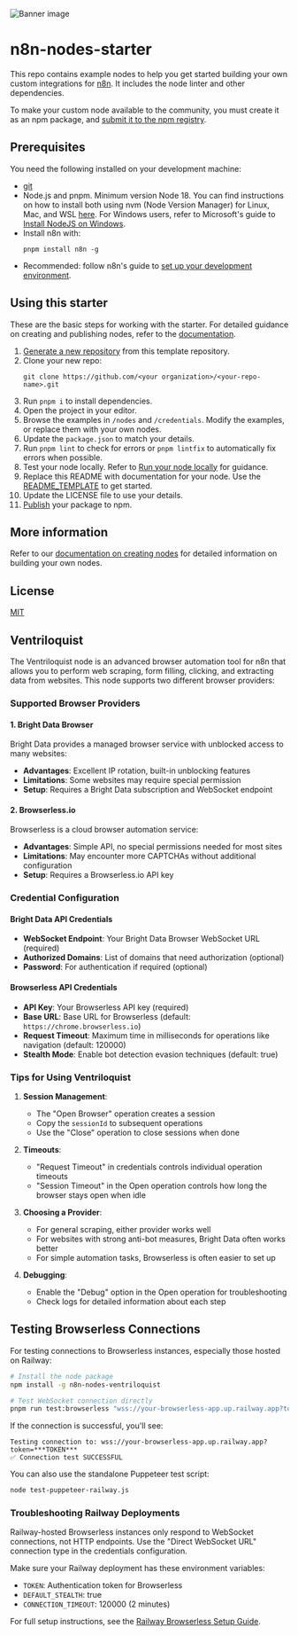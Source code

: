 ![Banner image](https://user-images.githubusercontent.com/10284570/173569848-c624317f-42b1-45a6-ab09-f0ea3c247648.png)

# n8n-nodes-starter

This repo contains example nodes to help you get started building your own custom integrations for [n8n](n8n.io). It includes the node linter and other dependencies.

To make your custom node available to the community, you must create it as an npm package, and [submit it to the npm registry](https://docs.npmjs.com/packages-and-modules/contributing-packages-to-the-registry).

## Prerequisites

You need the following installed on your development machine:

* [git](https://git-scm.com/downloads)
* Node.js and pnpm. Minimum version Node 18. You can find instructions on how to install both using nvm (Node Version Manager) for Linux, Mac, and WSL [here](https://github.com/nvm-sh/nvm). For Windows users, refer to Microsoft's guide to [Install NodeJS on Windows](https://docs.microsoft.com/en-us/windows/dev-environment/javascript/nodejs-on-windows).
* Install n8n with:
  ```
  pnpm install n8n -g
  ```
* Recommended: follow n8n's guide to [set up your development environment](https://docs.n8n.io/integrations/creating-nodes/build/node-development-environment/).

## Using this starter

These are the basic steps for working with the starter. For detailed guidance on creating and publishing nodes, refer to the [documentation](https://docs.n8n.io/integrations/creating-nodes/).

1. [Generate a new repository](https://github.com/n8n-io/n8n-nodes-starter/generate) from this template repository.
2. Clone your new repo:
   ```
   git clone https://github.com/<your organization>/<your-repo-name>.git
   ```
3. Run `pnpm i` to install dependencies.
4. Open the project in your editor.
5. Browse the examples in `/nodes` and `/credentials`. Modify the examples, or replace them with your own nodes.
6. Update the `package.json` to match your details.
7. Run `pnpm lint` to check for errors or `pnpm lintfix` to automatically fix errors when possible.
8. Test your node locally. Refer to [Run your node locally](https://docs.n8n.io/integrations/creating-nodes/test/run-node-locally/) for guidance.
9. Replace this README with documentation for your node. Use the [README_TEMPLATE](README_TEMPLATE.md) to get started.
10. Update the LICENSE file to use your details.
11. [Publish](https://docs.npmjs.com/packages-and-modules/contributing-packages-to-the-registry) your package to npm.

## More information

Refer to our [documentation on creating nodes](https://docs.n8n.io/integrations/creating-nodes/) for detailed information on building your own nodes.

## License

[MIT](https://github.com/n8n-io/n8n-nodes-starter/blob/master/LICENSE.md)

## Ventriloquist

The Ventriloquist node is an advanced browser automation tool for n8n that allows you to perform web scraping, form filling, clicking, and extracting data from websites. This node supports two different browser providers:

### Supported Browser Providers

#### 1. Bright Data Browser

Bright Data provides a managed browser service with unblocked access to many websites:

- **Advantages**: Excellent IP rotation, built-in unblocking features
- **Limitations**: Some websites may require special permission
- **Setup**: Requires a Bright Data subscription and WebSocket endpoint

#### 2. Browserless.io

Browserless is a cloud browser automation service:

- **Advantages**: Simple API, no special permissions needed for most sites
- **Limitations**: May encounter more CAPTCHAs without additional configuration
- **Setup**: Requires a Browserless.io API key

### Credential Configuration

#### Bright Data API Credentials

- **WebSocket Endpoint**: Your Bright Data Browser WebSocket URL (required)
- **Authorized Domains**: List of domains that need authorization (optional)
- **Password**: For authentication if required (optional)

#### Browserless API Credentials

- **API Key**: Your Browserless API key (required)
- **Base URL**: Base URL for Browserless (default: `https://chrome.browserless.io`)
- **Request Timeout**: Maximum time in milliseconds for operations like navigation (default: 120000)
- **Stealth Mode**: Enable bot detection evasion techniques (default: true)

### Tips for Using Ventriloquist

1. **Session Management**: 
   - The "Open Browser" operation creates a session
   - Copy the `sessionId` to subsequent operations
   - Use the "Close" operation to close sessions when done

2. **Timeouts**:
   - "Request Timeout" in credentials controls individual operation timeouts
   - "Session Timeout" in the Open operation controls how long the browser stays open when idle

3. **Choosing a Provider**:
   - For general scraping, either provider works well
   - For websites with strong anti-bot measures, Bright Data often works better
   - For simple automation tasks, Browserless is often easier to set up

4. **Debugging**:
   - Enable the "Debug" option in the Open operation for troubleshooting
   - Check logs for detailed information about each step

## Testing Browserless Connections

For testing connections to Browserless instances, especially those hosted on Railway:

```bash
# Install the node package
npm install -g n8n-nodes-ventriloquist

# Test WebSocket connection directly
pnpm run test:browserless "wss://your-browserless-app.up.railway.app?token=YOUR_TOKEN"
```

If the connection is successful, you'll see:
```
Testing connection to: wss://your-browserless-app.up.railway.app?token=***TOKEN***
✅ Connection test SUCCESSFUL
```

You can also use the standalone Puppeteer test script:
```bash
node test-puppeteer-railway.js
```

### Troubleshooting Railway Deployments

Railway-hosted Browserless instances only respond to WebSocket connections, not HTTP endpoints. Use the "Direct WebSocket URL" connection type in the credentials configuration.

Make sure your Railway deployment has these environment variables:
- `TOKEN`: Authentication token for Browserless
- `DEFAULT_STEALTH`: true
- `CONNECTION_TIMEOUT`: 120000 (2 minutes)

For full setup instructions, see the [Railway Browserless Setup Guide](docs/railway-browserless-setup.md).
